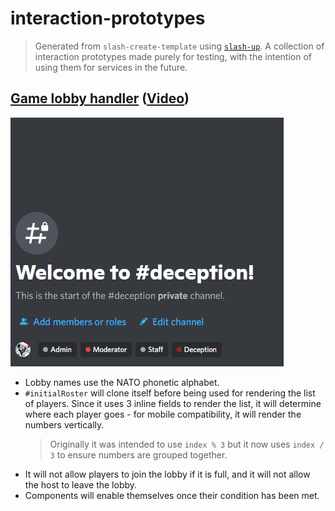 # interaction-prototypes
> Generated from `slash-create-template` using [`slash-up`](https://github.com/Snazzah/slash-up).
A collection of interaction prototypes made purely for testing, with the intention of using them for services in the future.

## [Game lobby handler](./src/commands/game.ts) ([Video](./assets/lobby-interaction-demo.mp4))

![Lobby interaction demo](./assets/lobby-interaction-demo.gif)

- Lobby names use the NATO phonetic alphabet.
- `#initialRoster` will clone itself before being used for rendering the list of players. Since it uses 3 inline fields to render the list, it will determine where each player goes - for mobile compatibility, it will render the numbers vertically.
  > Originally it was intended to use `index % 3` but it now uses `index / 3` to ensure numbers are grouped together.
- It will not allow players to join the lobby if it is full, and it will not allow the host to leave the lobby.
- Components will enable themselves once their condition has been met.
